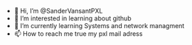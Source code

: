 - 👋 Hi, I’m @SanderVansantPXL
- 👀 I’m interested in learning about github
- 🌱 I’m currently learning Systems and network managment
- 📫 How to reach me true my pxl mail adress

<!---
SanderVansantPXL/SanderVansantPXL is a ✨ special ✨ repository because its `README.md` (this file) appears on your GitHub profile.
You can click the Preview link to take a look at your changes.
--->
